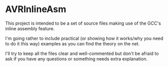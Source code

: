 AVRInlineAsm
============

This project is intended to be a set of source files making use of the GCC's
inline assembly feature.

I'm going rather to include practical (or showing how it works/why you need to
do it this way) examples as you can find the theory on the net.

I'll try to keep all the files clear and well-commented but don't be afraid to
ask if you have any questions or something needs extra explanation.
